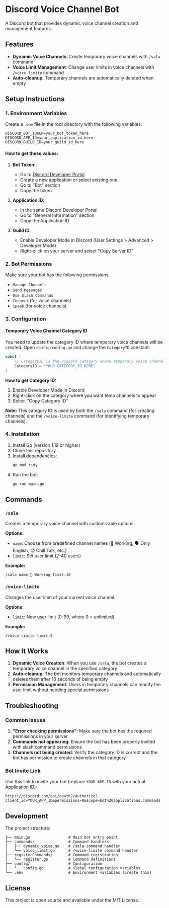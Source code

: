# Discord Voice Channel Bot

A Discord bot that provides dynamic voice channel creation and management features.

## Features

- **Dynamic Voice Channels**: Create temporary voice channels with `/sala` command
- **Voice Limit Management**: Change user limits in voice channels with `/voice-limite` command
- **Auto-cleanup**: Temporary channels are automatically deleted when empty

## Setup Instructions

### 1. Environment Variables

Create a `.env` file in the root directory with the following variables:

```env
DISCORD_BOT_TOKEN=your_bot_token_here
DISCORD_APP_ID=your_application_id_here
DISCORD_GUILD_ID=your_guild_id_here
```

#### How to get these values:

1. **Bot Token**: 
   - Go to [Discord Developer Portal](https://discord.com/developers/applications)
   - Create a new application or select existing one
   - Go to "Bot" section
   - Copy the token

2. **Application ID**:
   - In the same Discord Developer Portal
   - Go to "General Information" section
   - Copy the Application ID

3. **Guild ID**:
   - Enable Developer Mode in Discord (User Settings > Advanced > Developer Mode)
   - Right-click on your server and select "Copy Server ID"

### 2. Bot Permissions

Make sure your bot has the following permissions:
- `Manage Channels`
- `Send Messages`
- `Use Slash Commands`
- `Connect` (for voice channels)
- `Speak` (for voice channels)

### 3. Configuration

#### Temporary Voice Channel Category ID

You need to update the category ID where temporary voice channels will be created. Open `config/config.go` and change the `CategoryID` constant:

```go
const (
	// CategoryID is the Discord category where temporary voice channels will be created
	CategoryID = "YOUR_CATEGORY_ID_HERE"
)
```

**How to get Category ID:**
1. Enable Developer Mode in Discord
2. Right-click on the category where you want temp channels to appear
3. Select "Copy Category ID"

**Note:** This category ID is used by both the `/sala` command (for creating channels) and the `/voice-limite` command (for identifying temporary channels).

### 4. Installation

1. Install Go (version 1.19 or higher)
2. Clone this repository
3. Install dependencies:
   ```bash
   go mod tidy
   ```
4. Run the bot:
   ```bash
   go run main.go
   ```

## Commands

### `/sala`
Creates a temporary voice channel with customizable options.

**Options:**
- `name`: Choose from predefined channel names (🏢 Working, 🗣️ Only English, 😊 Chill Talk, etc.)
- `limit`: Set user limit (2-40 users)

**Example:**
```
/sala name:🏢 Working limit:10
```

### `/voice-limite`
Changes the user limit of your current voice channel.

**Options:**
- `limit`: New user limit (0-99, where 0 = unlimited)

**Example:**
```
/voice-limite limit:5
```

## How It Works

1. **Dynamic Voice Creation**: When you use `/sala`, the bot creates a temporary voice channel in the specified category
2. **Auto-cleanup**: The bot monitors temporary channels and automatically deletes them after 10 seconds of being empty
3. **Permission Management**: Users in temporary channels can modify the user limit without needing special permissions

## Troubleshooting

### Common Issues

1. **"Error checking permissions"**: Make sure the bot has the required permissions in your server
2. **Commands not appearing**: Ensure the bot has been properly invited with slash command permissions
3. **Channels not being created**: Verify the category ID is correct and the bot has permission to create channels in that category

### Bot Invite Link

Use this link to invite your bot (replace `YOUR_APP_ID` with your actual Application ID):

```
https://discord.com/api/oauth2/authorize?client_id=YOUR_APP_ID&permissions=8&scope=bot%20applications.commands
```

## Development

The project structure:
```
├── main.go                 # Main bot entry point
├── commands/               # Command handlers
│   ├── dynamic_voice.go    # /sala command handler
│   └── voice_limit.go      # /voice-limite command handler
├── registerCommands/       # Command registration
│   └── register.go         # Command definitions
├── config/                 # Configuration
│   └── config.go           # Global configuration variables
└── .env                    # Environment variables (create this)
```

## License

This project is open source and available under the MIT License.